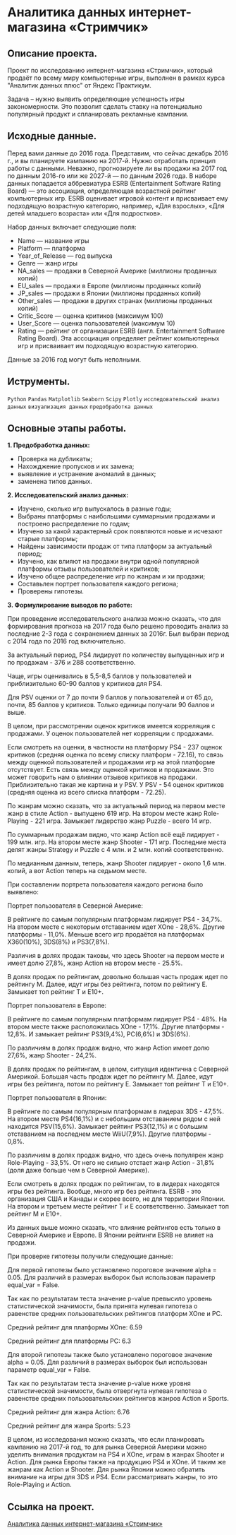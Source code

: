 # Аналитика данных интернет-магазина «Стримчик»

## Описание проекта.

Проект по исследованию интернет-магазина «Стримчик», который продаёт по всему миру компьютерные игры, выполнен в рамках курса "Аналитик данных плюс" от Яндекс Практикум.

Задача – нужно выявить определяющие успешность игры закономерности. Это позволит сделать ставку на потенциально популярный продукт и спланировать рекламные кампании.

## Исходные данные.

Перед вами данные до 2016 года. Представим, что сейчас декабрь 2016 г., и вы планируете кампанию на 2017-й. Нужно отработать принцип работы с данными. Неважно, прогнозируете ли вы продажи на 2017 год по данным 2016-го или же 2027-й — по данным 2026 года. В наборе данных попадается аббревиатура ESRB (Entertainment Software Rating Board) — это ассоциация, определяющая возрастной рейтинг компьютерных игр. ESRB оценивает игровой контент и присваивает ему подходящую возрастную категорию, например, «Для взрослых», «Для детей младшего возраста» или «Для подростков».

Набор данных включает следующие поля:

* Name — название игры
* Platform — платформа
* Year_of_Release — год выпуска
* Genre — жанр игры
* NA_sales — продажи в Северной Америке (миллионы проданных копий)
* EU_sales — продажи в Европе (миллионы проданных копий)
* JP_sales — продажи в Японии (миллионы проданных копий)
* Other_sales — продажи в других странах (миллионы проданных копий)
* Critic_Score — оценка критиков (максимум 100)
* User_Score — оценка пользователей (максимум 10)
* Rating — рейтинг от организации ESRB (англ. Entertainment Software Rating Board). Эта ассоциация определяет рейтинг компьютерных игр и присваивает им подходящую возрастную категорию.

Данные за 2016 год могут быть неполными.

## Иструменты.

```Python``` ```Pandas``` ```Matplotlib``` ```Seaborn``` ```Scipy``` ```Plotly``` ```исследовательский анализ данных``` ```визуализация данных``` ```предобработка данных```

## Основные этапы работы.

__1. Предобработка данных:__

* Проверка на дубликаты;
* Нахожджение пропусков и их замена;
* выявление и устранение аномалий в данных;
* заменена типов данных.

__2. Исследовательский анализ данных:__

* Изучено, сколько игр выпускалось в разные годы;
* Выбраны платформы с наибольшими суммарными продажами и построено распределение по годам;
* Изучено за какой характерный срок появляются новые и исчезают старые платформы;
* Найдены зависимости продаж от типа платформ за актуальный период;
* Изучено, как влияют на продажи внутри одной популярной платформы отзывы пользователей и критиков;
* Изучено общее распределение игр по жанрам и хи продажи;
* Составьлен портрет пользователя каждого региона;
* Проверены гипотезы.

__3. Формулирование выводов по работе:__

При проведение исследовательского анализа можно сказать, что для формирования прогноза на 2017 года было решено проводить анализ за последние 2-3 года с сохранением данных за 2016г. Был выбран период с 2014 года по 2016 год включительно.

За актуальный период, PS4 лидирует по количеству выпущенных игр и по продажам - 376 и 288 соответственно.

Чаще, игры оценивались в 5,5-8,5 баллов у пользователей и приблизительно 60-90 баллов у критиков для PS4.

Для PSV оценки от 7 до почти 9 баллов у пользователей и от 65 до, почти, 85 баллов у критиков. Только единицы получали 90 баллов и выше.

В целом, при рассмотрении оценок критиков имеется корреляция с продажами. У оценок пользователей нет корреляции с продажами.

Если смотреть на оценки, в частности на платформу PS4 - 237 оценок критиков (средняя оценка по всему списку платформ - 72.16), то связь между оценкой пользователей и продажами игр на этой платформе отсутствует. Есть связь между оценкой критиков и продажами. Это может говорить нам о влиянии отзывов критиков на продажи. Приблизительно такая же картина и у PSV. У PSV - 54 оценок критиков (средняя оценка из всего списка платформ - 72.25).

По жанрам можно сказать, что за актуальный период на первом месте жанр в стиле Action - выпущено 619 игр. На втором месте жанр Role-Playing - 221 игра. Замыкает лидерство жанр Puzzle - всего 14 игр.

По суммарным продажам видно, что жанр Action всё ещё лидирует - 199 млн. игр. На втором месте жанр Shooter - 171 игр. Последние места делят жанры Strategy и Puzzle с 4 млн. и 2 млн. копий соответственно.

По медианным данным, теперь, жанр Shooter лидирует - около 1,6 млн. копий, а вот Action теперь на седьмом месте.

При составлении портрета пользователя каждого региона было выявлено:

Портрет пользователя в Северной Америке:

В рейтинге по самым популярным платформам лидирует PS4 - 34,7%. На втором месте с некоторым отставанием идет XOne - 28,6%. Другие платформы - 11,0%. Меньше всего игр продаётся на платформах X360(10%), 3DS(8%) и PS3(7,8%).

Различия в долях продаж таковы, что здесь Shooter на первом месте и имеет долю 27,8%, жанр Action на втором месте - 25.5%.

В долях продаж по рейтингам, довольно большая часть продаж идет по рейтингу М. Далее, идут игры без рейтинга, потом по рейтингу E. Замыкает топ рейтинг Т и Е10+.

Портрет пользователя в Европе:

В рейтинге по самым популярным платформам лидирует PS4 - 48%. На втором месте также расположилась XOne - 17,1%. Другие платформы - 12,8%. И замыкает рейтинг PS3(9,4%), PC(6,6%) и 3DS(6%).

По различиям в долях продаж видно, что жанр Action имеет долю 27,6%, жанр Shooter - 24,2%.

В долях продаж по рейтингам, в целом, ситуация идентична с Северной Америкой. Большая часть продаж идет по рейтингу М. Далее, идут игры без рейтинга, потом по рейтингу E. Замыкает топ рейтинг Т и Е10+.

Портрет пользователя в Японии:

В рейтинге по самым популярным платформам в лидерах 3DS - 47,5%. На втором месте PS4(16,1%) и с небольшим отставанием рядом с ней находится PSV(15,6%). Замыкает рейтинг PS3(12,1%) и с большим отставанием на последнем месте WiiU(7,9%). Другие платформы - 0,8%.

По различиям в долях продаж видно, что здесь очень популярен жанр Role-Playing - 33,5%. От него не сильно отстает жанр Action - 31,8%(доля даже больше чем в Северной Америке).

Если смотреть в долях продаж по рейтингам, то в лидерах находятся игры без рейтинга. Вообще, много игр без рейтинга. ESRB - это организация США и Канады и скорее всего, не для территории Японии. На втором и третьем месте рейтинг Т и Е соответственно. Замыкает топ рейтинг М и Е10+.

Из данных выше можно сказать, что влияние рейтингов есть только в Северной Америке и Европе. В Японии рейтинги ESRB не влияет на продажи.

При проверке гипотезы получили следующие данные:

Для первой гипотезы было установлено пороговое значение alpha = 0.05. Для различий в размерах выборок был использован параметр equal_var = False.

Так как по результатам теста значение p-value превысило уровень статистической значимости, была принята нулевая гипотеза о равенстве средних пользовательских рейтингов платформ XOne и PC.

Средний рейтинг для платформы XOne: 6.59

Средний рейтинг для платформы PC: 6.3

Для второй гипотезы также было установлено пороговое значение alpha = 0.05. Для различий в размерах выборок был использован параметр equal_var = False.

Так как по результатам теста значение p-value ниже уровня статистической значимости, была отвергнута нулевая гипотеза о равенстве средних пользовательских рейтингов жанров Action и Sports.

Средний рейтинг для жанра Action: 6.76

Средний рейтинг для жанра Sports: 5.23

В целом, из исследования можно сказать, что если планировать кампанию на 2017-й год, то для рынка Северной Америки можно уделить внимания продуктам на PS4 и XOne, играм в жанрах Shooter и Action. Для рынка Европы также на продукцию PS4 и XOne. И таким же жанрам как Action и Shooter. Для рынка Японии можно обратить внимание на игры для 3DS и PS4. Если рассматривать жанры, то это Role-Playing и Action.

## Ссылка на проект.

[Аналитика данных интернет-магазина «Стримчик»]()
